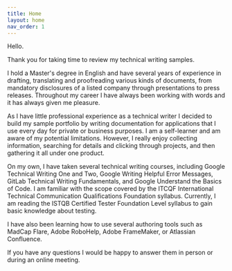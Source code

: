 ```yaml
---
title: Home
layout: home
nav_order: 1
---
```

Hello.

Thank you for taking time to review my technical writing samples.

I hold a Master's degree in English and have several years of experience in drafting, translating and proofreading various kinds of documents, from mandatory disclosures of a listed company through presentations to press releases. Throughout my career I have always been working with words and it has always given me pleasure.

As I have little professional experience as a technical writer I decided to build my sample portfolio by writing documentation for applications that I use every day for private or business purposes. I am a self-learner and am aware of my potential limitations. However, I really enjoy collecting information, searching for details and clicking through projects, and then gathering it all under one product.

On my own, I have taken several technical writing courses, including Google Technical Writing One and Two, Google Writing Helpful Error Messages, GitLab Technical Writing Fundamentals, and Google Understand the Basics of Code. I am familiar with the scope covered by the ITCQF International Technical Communication Qualifications Foundation syllabus. Currently, I am reading the ISTQB Certified Tester Foundation Level syllabus to gain basic knowledge about testing.

I have also been learning how to use several authoring tools such as MadCap Flare, Adobe RoboHelp, Adobe FrameMaker, or Atlassian Confluence. 

If you have any questions I would be happy to answer them in person or during an online meeting.


